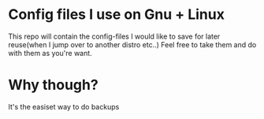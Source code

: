 # Config files I use on Gnu + Linux

This repo will contain the config-files I would like to save for later reuse(when I jump over to another distro etc..)
Feel free to take them and do with them as you're want. 

# Why though?

It's the easiset way to do backups
